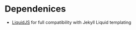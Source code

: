 

# Dependenices

 * [LiquidJS](https://github.com/harttle/liquidjs) for full compatibility with Jekyll Liquid templating
